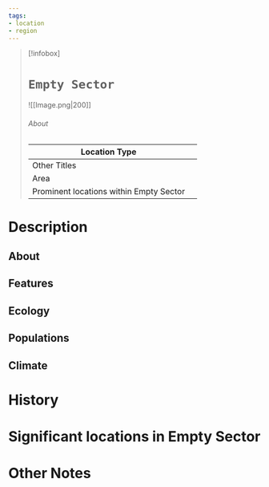 ```yaml
---
tags:
- location
- region
---
```

> [!infobox]
> # `Empty Sector`
> ![[Image.png|200]]
> ###### About
> | Location Type |   |
> | ---- | ---- |
> | Other Titles |  |
> | Area |  |
> | Prominent locations within Empty Sector |   |

# Description

## About



## Features



## Ecology



## Populations



## Climate



# History



# Significant locations in Empty Sector



# Other Notes


